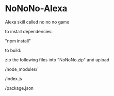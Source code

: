 # NoNoNo-Alexa
Alexa skill called no no no game

to install dependencies:

"npm install"

to build:

zip the following files into "NoNoNo.zip" and upload

/node_modules/

/index.js

/package.json


